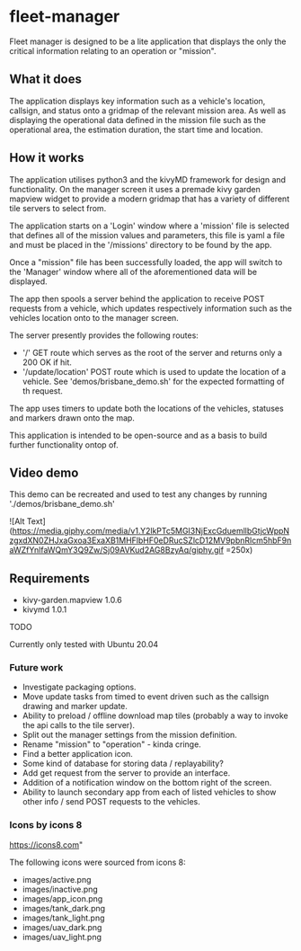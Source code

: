 # fleet-manager
Fleet manager is designed to be a lite application that displays the only the critical information relating to an operation or "mission".

## What it does
The application displays key information such as a vehicle's location, callsign, and status onto a gridmap of the relevant mission area. 
As well as displaying the operational data defined in the mission file such as the operational area, the estimation duration, the start time and location.


## How it works
The application utilises python3 and the kivyMD framework for design and functionality. On the manager screen it uses a premade kivy garden mapview widget 
to provide a modern gridmap that has a variety of different tile servers to select from. 

The application starts on a 'Login' window where a 'mission' file is selected that defines all of the mission values and parameters, this file is yaml a file 
and must be placed in the '/missions' directory to be found by the app.

Once a "mission" file has been successfully loaded, the app will switch to the 'Manager' window where all of the aforementioned data will be displayed. 

The app then spools a server behind the application to receive POST requests from a vehicle, which updates respectively information such as the vehicles location onto to the manager screen. 

The server presently provides the following routes: 
 - '/' GET route which serves as the root of the server and returns only a 200 OK if hit. 
 - '/update/location' POST route which is used to update the location of a vehicle. See 'demos/brisbane_demo.sh' for the expected formatting of th request. 

The app uses timers to update both the locations of the vehicles, statuses and markers drawn onto the map.

This application is intended to be open-source and as a basis to build further functionality ontop of. 

## Video demo
This demo can be recreated and used to test any changes by running './demos/brisbane_demo.sh'

![Alt Text](https://media.giphy.com/media/v1.Y2lkPTc5MGI3NjExcGduemllbGtjcWppNzgxdXN0ZHJxaGxoa3ExaXB1MHFlbHF0eDRucSZlcD12MV9pbnRlcm5hbF9naWZfYnlfaWQmY3Q9Zw/Sj09AVKud2AG8BzyAq/giphy.gif =250x)

## Requirements
- kivy-garden.mapview              1.0.6
- kivymd                           1.0.1

TODO

Currently only tested with Ubuntu 20.04

### Future work
- Investigate packaging options.
- Move update tasks from timed to event driven such as the callsign drawing and marker update. 
- Ability to preload / offline download map tiles (probably a way to invoke the api calls to the tile server).
- Split out the manager settings from the mission definition. 
- Rename "mission" to "operation" - kinda cringe. 
- Find a better application icon.
- Some kind of database for storing data / replayability?
- Add get request from the server to provide an interface. 
- Addition of a notification window on the bottom right of the screen.
- Ability to launch secondary app from each of listed vehicles to show other info / send POST requests to the vehicles.

### Icons by icons 8
https://icons8.com"

The following icons were sourced from icons 8: 
- images/active.png
- images/inactive.png
- images/app_icon.png
- images/tank_dark.png
- images/tank_light.png
- images/uav_dark.png
- images/uav_light.png
